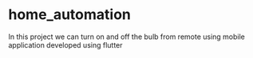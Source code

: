 # home_automation
In this project we can turn on and off the bulb from remote  using mobile application developed using flutter
